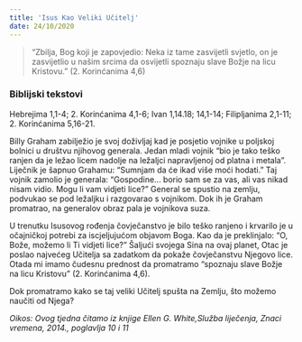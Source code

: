 ```yaml
---
title: 'Isus Kao Veliki Učitelj'
date: 24/10/2020
---
```


> <p></p>
> “Zbilja, Bog koji je zapovjedio: Neka iz tame zasvijetli svjetlo, on je zasvijetlio u našim srcima da osvijetli spoznaju slave Božje na licu Kristovu.” (2. Korinćanima 4,6)

### Biblijski tekstovi
Hebrejima 1,1-4; 2. Korinćanima 4,1-6; Ivan 1,14.18; 14,1-14; Filipljanima 2,1-11; 2. Korinćanima 5,16-21.

Billy Graham zabilježio je svoj doživljaj kad je posjetio vojnike u poljskoj bolnici u društvu njihovog generala. Jedan mladi vojnik “bio je tako teško ranjen da je ležao licem nadolje na ležaljci napravljenoj od platna i metala”. Liječnik je šapnuo Grahamu: “Sumnjam da će ikad više moći hodati.” Taj vojnik zamolio je generala: “Gospodine... borio sam se za vas, ali vas nikad nisam vidio. Mogu li vam vidjeti lice?” General se spustio na zemlju, podvukao se pod ležaljku i razgovarao s vojnikom. Dok ih je Graham promatrao, na generalov obraz pala je vojnikova suza.

U trenutku Isusovog rođenja čovječanstvo je bilo teško ranjeno i krvarilo je u očajničkoj potrebi za iscjeljujućom objavom Boga. Kao da je preklinjalo: “O, Bože, možemo li Ti vidjeti lice?” Šaljući svojega Sina na ovaj planet, Otac je poslao najvećeg Učitelja sa zadatkom da pokaže čovječanstvu Njegovo lice. Otada mi imamo čudesnu prednost da promatramo “spoznaju slave Božje na licu Kristovu” (2. Korinćanima 4,6).

Dok promatramo kako se taj veliki Učitelj spušta na Zemlju, što možemo naučiti od Njega?

*Oikos: Ovog tjedna čitamo iz knjige Ellen G. White,Služba liječenja, Znaci vremena, 2014., poglavlja 10 i 11*